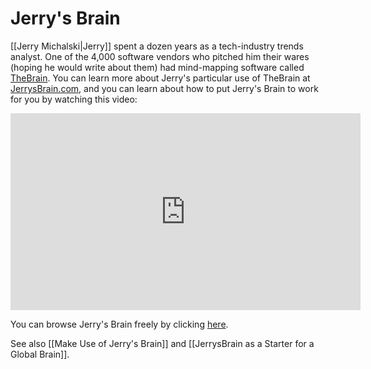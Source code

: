 # Jerry's Brain

[[Jerry Michalski|Jerry]] spent a dozen years as a tech-industry trends analyst. One of the 4,000 software vendors who pitched him their wares (hoping he would write about them) had mind-mapping software called [TheBrain](https://www.thebrain.com/). You can learn more about Jerry's particular use of TheBrain at [JerrysBrain.com](JerrysBrain.com), and you can learn about how to put Jerry's Brain to work for you by watching this video: 

<iframe width="560" height="315" src="https://www.youtube.com/embed/j9dK76BqKJ4" title="YouTube video player" frameborder="0" allow="accelerometer; autoplay; clipboard-write; encrypted-media; gyroscope; picture-in-picture" allowfullscreen></iframe>

You can browse Jerry's Brain freely by clicking [here](https://bra.in/4qnNdW).

See also [[Make Use of Jerry's Brain]] and [[JerrysBrain as a Starter for a Global Brain]]. 

